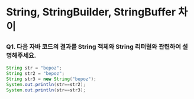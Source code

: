# String, StringBuilder, StringBuffer 차이

### Q1. 다음 자바 코드의 결과를 String 객체와 String 리터럴와 관련하여 설명해주세요.

```Java
String str = "bepoz";
String str2 = "bepoz";
String str3 = new String("bepoz");
System.out.println(str==str2);
System.out.println(str==str3); 
```
